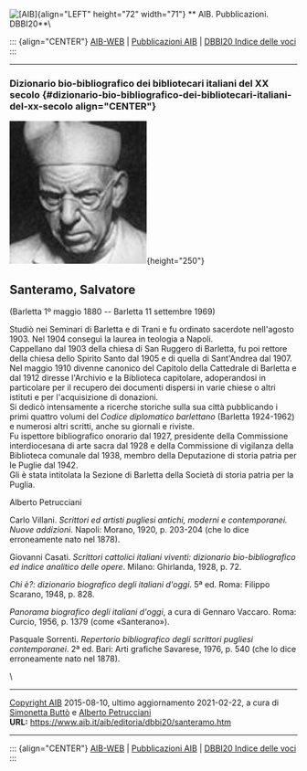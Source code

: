 ![\[AIB\]](/aib/wi/aibv72.gif){align="LEFT" height="72" width="71"}
** AIB. Pubblicazioni. DBBI20**\

::: {align="CENTER"}
[AIB-WEB](/) \| [Pubblicazioni AIB](/pubblicazioni/) \| [DBBI20 Indice
delle voci](dbbi20.htm)
:::

------------------------------------------------------------------------

### Dizionario bio-bibliografico dei bibliotecari italiani del XX secolo {#dizionario-bio-bibliografico-dei-bibliotecari-italiani-del-xx-secolo align="CENTER"}

![\[Ritratto\]](santeramo.jpg){height="250"}

## Santeramo, Salvatore

(Barletta 1º maggio 1880 -- Barletta 11 settembre 1969)

Studiò nei Seminari di Barletta e di Trani e fu ordinato sacerdote
nell\'agosto 1903. Nel 1904 conseguì la laurea in teologia a Napoli.\
Cappellano dal 1903 della chiesa di San Ruggero di Barletta, fu poi
rettore della chiesa dello Spirito Santo dal 1905 e di quella di
Sant\'Andrea dal 1907.\
Nel maggio 1910 divenne canonico del Capitolo della Cattedrale di
Barletta e dal 1912 diresse l\'Archivio e la Biblioteca capitolare,
adoperandosi in particolare per il recupero dei documenti dispersi in
varie chiese o altri istituti e per l\'acquisizione di donazioni.\
Si dedicò intensamente a ricerche storiche sulla sua città pubblicando i
primi quattro volumi del *Codice diplomatico barlettano* (Barletta
1924-1962) e numerosi altri scritti, anche su giornali e riviste.\
Fu ispettore bibliografico onorario dal 1927, presidente della
Commissione interdiocesana di arte sacra dal 1928 e della Commissione di
vigilanza della Biblioteca comunale dal 1938, membro della Deputazione
di storia patria per le Puglie dal 1942.\
Gli è stata intitolata la Sezione di Barletta della Società di storia
patria per la Puglia.

Alberto Petrucciani

Carlo Villani. *Scrittori ed artisti pugliesi antichi, moderni e
contemporanei. Nuove addizioni*. Napoli: Morano, 1920, p. 203-204 (che
lo dice erroneamente nato nel 1878).

Giovanni Casati. *Scrittori cattolici italiani viventi: dizionario
bio-bibliografico ed indice analitico delle opere*. Milano: Ghirlanda,
1928, p. 72.

*Chi è?: dizionario biografico degli italiani d\'oggi*. 5ª ed. Roma:
Filippo Scarano, 1948, p. 828.

*Panorama biografico degli italiani d\'oggi*, a cura di Gennaro Vaccaro.
Roma: Curcio, 1956, p. 1379 (come «Santerano»).

Pasquale Sorrenti. *Repertorio bibliografico degli scrittori pugliesi
contemporanei*. 2ª ed. Bari: Arti grafiche Savarese, 1976, p. 540 (che
lo dice erroneamente nato nel 1878).

\

------------------------------------------------------------------------

[Copyright AIB](/su-questo-sito/dichiarazione-di-copyright-aib-web/)
2015-08-10, ultimo aggiornamento 2021-02-22, a cura di [Simonetta
Buttò](/aib/redazione3.htm) e [Alberto
Petrucciani](/su-questo-sito/redazione-aib-web/)\
**URL:** https://www.aib.it/aib/editoria/dbbi20/santeramo.htm

------------------------------------------------------------------------

::: {align="CENTER"}
[AIB-WEB](/) \| [Pubblicazioni AIB](/pubblicazioni/) \| [DBBI20 Indice
delle voci](dbbi20.htm)
:::
